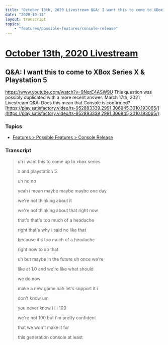 ```yaml
---
title: "October 13th, 2020 Livestream Q&A: I want this to come to XBox Series X & Playstation 5"
date: "2020-10-13"
layout: transcript
topics:
    - "features/possible-features/console-release"
---
```

# [October 13th, 2020 Livestream](../2020-10-13.md)
## Q&A: I want this to come to XBox Series X & Playstation 5
https://www.youtube.com/watch?v=9NqrE4ASW9U
This question was possibly duplicated with a more recent answer: March 17th, 2021 Livestream Q&A: Does this mean that Console is confirmed? [https://play.satisfactory.video/ts-952893339,2991.306945,3010.193065/](https://play.satisfactory.video/ts-952893339,2991.306945,3010.193065/)


### Topics
* [Features > Possible Features > Console Release](../topics/features/possible-features/console-release.md)

### Transcript

> uh i want this to come up to xbox series
>
> x and playstation 5.
>
> uh no no
>
> yeah i mean maybe maybe maybe one day
>
> we're not thinking about it
>
> we're not thinking about that right now
>
> that's that's too much of a headache
>
> right that's why i said no like that
>
> because it's too much of a headache
>
> right now to do that
>
> uh but maybe in the future uh once we're
>
> like at 1.0 and we're like what should
>
> we do now
>
> make a new game nah let's support it i
>
> don't know um
>
> you never know i i i 100
>
> we're not 100 but i'm pretty confident
>
> that we won't make it for
>
> this generation console at least
